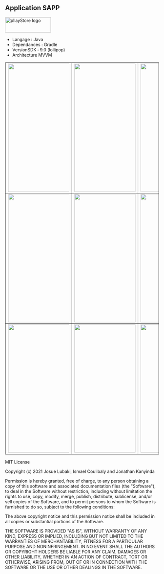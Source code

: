 <p>
  <h2>Application SAPP </h2>
  <a href="https://play.google.com/store/apps/details?id=ca.ghost_team.sapp"  rel="noopener noreferrer" target="_blank">
    <img src="https://images.squarespace-cdn.com/content/v1/6089653d9b3d423216d4fc70/1619912777616-MZTU900VIV41A3V2KLMQ/GooglePLay.png" 
         alt="pllayStore logo"
         width="150"
         height="50"/>
  </a>

* Langage : Java
* Dependances : Gradle
* VersionSDK : 9.0 (lollipop)
* Architecture MVVM
<!-- * Template : https://github.com/ArthurHub/awesome-android-ui -->

<table border="1">
  <tr>
    <td> <img src="https://github.com/josue-lubaki/SAPP/blob/master/vue/splash.png" width=200 height=420 /></td>
    <td> <img src="https://github.com/josue-lubaki/SAPP/blob/master/vue/loginPage.png" width=200 height=420 /></td>
    <td> <img src="https://github.com/josue-lubaki/SAPP/blob/master/vue/register.png" width=200 height=420 /></td>
  </tr>
  <tr>
    <td> <img src="https://github.com/josue-lubaki/SAPP/blob/master/vue/homePage.png" width=200 height=420 /></td>
    <td> <img src="https://github.com/josue-lubaki/SAPP/blob/master/vue/Favoris.png" width=200 height=420 /></td>
    <td> <img src="https://github.com/josue-lubaki/SAPP/blob/master/vue/addpost.png" width=200 height=420 /></td>
  </tr>
  <tr>
    <td> <img src="https://github.com/josue-lubaki/SAPP/blob/master/vue/details.png" width=200 height=420 /></td>
    <td> <img src="https://github.com/josue-lubaki/SAPP/blob/master/vue/mesannonce.png" width=200 height=420 /></td>
    <td> <img src="https://github.com/josue-lubaki/SAPP/blob/master/vue/maps.png" width=200 height=420 /></td>
  </tr>
</table>

<!-- ___________ <img src="https://github.com/josue-lubaki/SAPP/blob/master/vue/splash.png" width=260 height=480 /> ___________ 
<img src="https://github.com/josue-lubaki/SAPP/blob/master/vue/loginPage.png" width=260 height=480 /> __________ <br><br>
___________ <img src="https://github.com/josue-lubaki/SAPP/blob/master/vue/register.png" width=260 height=480 /> ___________ -->
<!-- <img src="https://github.com/josue-lubaki/SAPP/blob/master/vue/homePage.png" width=260 height=480 /> __________ <br><br>
___________ <img src="https://github.com/josue-lubaki/SAPP/blob/master/vue/Favoris.png" width=260 height=480 /> ___________
<img src="https://github.com/josue-lubaki/SAPP/blob/master/vue/addpost.png" width=260 height=480 /> ___________ <br><br> -->
<!-- ___________ <img src="https://github.com/josue-lubaki/SAPP/blob/master/vue/details.png" width=260 height=480 /> ___________
<img src="https://github.com/josue-lubaki/SAPP/blob/master/vue/mesannonce.png" width=260 height=480 /> ___________ <br><br>
___________ <img src="https://github.com/josue-lubaki/SAPP/blob/master/vue/profile.png" width=260 height=480 /> ____________
<img src="https://github.com/josue-lubaki/SAPP/blob/master/vue/maps.png" width=260 height=480 /><br><br> -->

MIT License

Copyright (c) 2021 Josue Lubaki, Ismael Coulibaly and Jonathan Kanyinda

Permission is hereby granted, free of charge, to any person obtaining a copy
of this software and associated documentation files (the "Software"), to deal
in the Software without restriction, including without limitation the rights
to use, copy, modify, merge, publish, distribute, sublicense, and/or sell
copies of the Software, and to permit persons to whom the Software is
furnished to do so, subject to the following conditions:

The above copyright notice and this permission notice shall be included in all
copies or substantial portions of the Software.

THE SOFTWARE IS PROVIDED "AS IS", WITHOUT WARRANTY OF ANY KIND, EXPRESS OR
IMPLIED, INCLUDING BUT NOT LIMITED TO THE WARRANTIES OF MERCHANTABILITY,
FITNESS FOR A PARTICULAR PURPOSE AND NONINFRINGEMENT. IN NO EVENT SHALL THE
AUTHORS OR COPYRIGHT HOLDERS BE LIABLE FOR ANY CLAIM, DAMAGES OR OTHER
LIABILITY, WHETHER IN AN ACTION OF CONTRACT, TORT OR OTHERWISE, ARISING FROM,
OUT OF OR IN CONNECTION WITH THE SOFTWARE OR THE USE OR OTHER DEALINGS IN THE
SOFTWARE.
